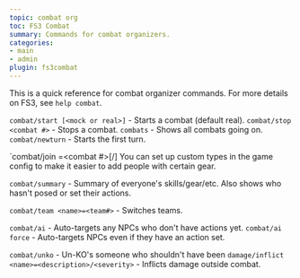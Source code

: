 ```yaml
---
topic: combat org
toc: FS3 Combat
summary: Commands for combat organizers.
categories:
- main
- admin
plugin: fs3combat
---
```

This is a quick reference for combat organizer commands.  For more details on FS3, see `help combat`.

`combat/start [<mock or real>]` - Starts a combat (default real).
`combat/stop <combat #>` - Stops a combat. 
`combats` - Shows all combats going on. 
`combat/newturn` - Starts the first turn.

`combat/join <list of names>=<combat #>[/<type>]
        You can set up custom types in the game config to make it easier to add people with certain gear.

`combat/summary` - Summary of everyone's skills/gear/etc. Also shows who hasn't posed or set their actions.

`combat/team <name>=<team#>` - Switches teams. 

`combat/ai` - Auto-targets any NPCs who don't have actions yet.
`combat/ai force` - Auto-targets NPCs even if they have an action set.

`combat/unko` - Un-KO's someone who shouldn't have been
`damage/inflict <name>=<description>/<severity>` - Inflicts damage outside combat.
